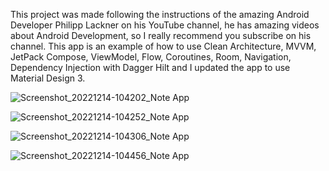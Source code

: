This project was made following the instructions of the amazing Android Developer
Philipp Lackner on his YouTube channel, he has amazing videos about Android
Development, so I really recommend you subscribe on his channel. This app is an
example of how to use Clean Architecture, MVVM, JetPack Compose, ViewModel, Flow,
Coroutines, Room, Navigation, Dependency Injection with Dagger Hilt and I updated the app to
use Material Design 3.

![Screenshot_20221214-104202_Note App](https://user-images.githubusercontent.com/641469/207619695-2fda0229-b995-4e2d-b3e4-5c41e7297a24.jpeg)

![Screenshot_20221214-104252_Note App](https://user-images.githubusercontent.com/641469/207619741-8b0ec161-f6cd-4999-b691-e958b901902a.jpeg)

![Screenshot_20221214-104306_Note App](https://user-images.githubusercontent.com/641469/207619781-b1f2787a-e3e2-4b47-8d88-c0c7f00f63b0.jpeg)

![Screenshot_20221214-104456_Note App](https://user-images.githubusercontent.com/641469/207619796-93d5c723-a33c-4e66-9442-82c20bb772bc.jpeg)
